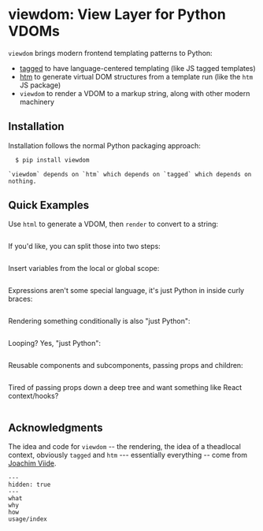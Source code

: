 # viewdom: View Layer for Python VDOMs

`viewdom` brings modern frontend templating patterns to Python:

- [tagged](https://github.com/jviide/tagged) to have language-centered templating (like JS tagged templates)
- [htm](https://github.com/jviide/htm.py) to generate virtual DOM structures from a template run (like the `htm` JS package)
- `viewdom` to render a VDOM to a markup string, along with other modern machinery

## Installation

Installation follows the normal Python packaging approach:

```bash
  $ pip install viewdom
```

```{note}
`viewdom` depends on `htm` which depends on `tagged` which depends on nothing.
```

## Quick Examples

Use `html` to generate a VDOM, then `render` to convert to a string:

```{literalinclude} ../tests/docs/index/examples/e01.py
```

If you'd like, you can split those into two steps:

```{literalinclude} ../tests/docs/index/examples/e01a.py
```

Insert variables from the local or global scope:

```{literalinclude} ../tests/docs/index/examples/e02.py
```

Expressions aren't some special language, it's just Python in inside curly braces:

```{literalinclude} ../tests/docs/index/examples/e03.py
```

Rendering something conditionally is also "just Python":

```{literalinclude} ../tests/docs/index/examples/e04.py
```

Looping? Yes, "just Python":

```{literalinclude} ../tests/docs/index/examples/e05.py
```

Reusable components and subcomponents, passing props and children:

```{literalinclude} ../tests/docs/index/examples/e06.py
```

Tired of passing props down a deep tree and want something like React context/hooks?

```{literalinclude} ../tests/docs/index/examples/e07.py
```

## Acknowledgments

The idea and code for `viewdom` -- the rendering, the idea of a theadlocal context, obviously `tagged` and `htm` --- essentially everything -- come from [Joachim Viide](https://github.com/jviide).

```{toctree}
---
hidden: true
---
what
why
how
usage/index
```
